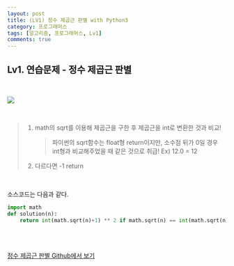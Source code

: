 ```yaml
---
layout: post
title: (LV1) 정수 제곱근 판별 with Python3
category: 프로그래머스
tags: [알고리즘, 프로그래머스, Lv1]
comments: true
---
```




## Lv1. 연습문제 - 정수 제곱근 판별

<br>



![](https://i.imgur.com/rXDhhjz.png)

<br>

> 1. math의 sqrt를 이용해 제곱근을 구한 후 제곱근을 int로 변환한 것과 비교!
>
>    > 파이썬의 sqrt함수는 float형 return이지만, 소수점 뒤가 0일 경우 int형과 비교해주었을 때 같은 것으로 취급! Ex) 12.0 = 12
>
> 2. 다르다면 -1 return

<br>

소스코드는 다음과 같다.

```python
import math
def solution(n):
    return int(math.sqrt(n)+1) ** 2 if math.sqrt(n) == int(math.sqrt(n)) else -1
```



<br>

<br>

[정수 제곱근 판별 Github에서 보기](https://github.com/ljh9601/BOJ-Programmers/blob/master/Programmers/Lv1/정수%20제곱근%20판별.py)